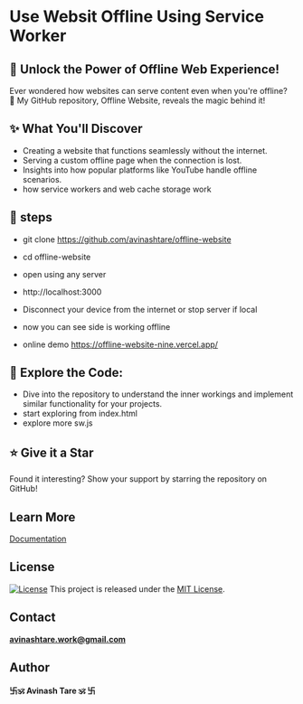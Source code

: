 # Use Websit Offline Using Service Worker

## 🚀 Unlock the Power of Offline Web Experience!
Ever wondered how websites can serve content even when you're offline? 🤔 My GitHub repository, Offline Website, reveals the magic behind it!

## ✨ What You'll Discover
- Creating a website that functions seamlessly without the internet.
- Serving a custom offline page when the connection is lost.
- Insights into how popular platforms like YouTube handle offline scenarios.
- how service workers and web cache storage work


## 👣 steps
- git clone https://github.com/avinashtare/offline-website
- cd offline-website
- open using any server
- http://localhost:3000
- Disconnect your device from the internet or stop server if local
- now you can see side is working offline

- online demo https://offline-website-nine.vercel.app/

## 🔗 Explore the Code:
- Dive into the repository to understand the inner workings and implement similar functionality for your projects.
- start exploring from index.html
- explore more sw.js

## ⭐ Give it a Star
Found it interesting? Show your support by starring the repository on GitHub!


## Learn More

[Documentation](https://developer.mozilla.org/en-US/docs/Web/API/Service_Worker_API)

## License

[![License](https://img.shields.io/badge/License-MIT-blue.svg)](https://opensource.org/licenses/MIT)
This project is released under the [MIT License](LICENSE).  


## Contact

**[avinashtare.work@gmail.com](mailto:avinashtare.work@gmail.com)**

## Author
**卐🕉 Avinash Tare 🕉 卐**
